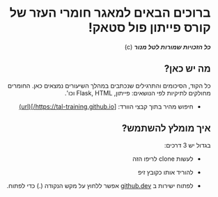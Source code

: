 
<div dir="rtl">
  
# ברוכים הבאים למאגר חומרי העזר של קורס פייתון פול סטאק!
***כל הזכויות שמורות לטל מנור*** (c)
  
## מה יש כאן?

כל הקוד, הסיכומים והתרגילים שנכתבים במהלך השיעורים נמצאים כאן. החומרים מחולקים לתיקיות לפי הנושאים: פייתון, Flask, HTML וכו'.
- חיפוש מהיר בתוך קבצי הוורד: [https://tal-training.github.io/](url)

## איך מומלץ להשתמש?

בגדול יש 3 דרכים:

- לעשות clone לריפו הזה 
  
- להוריד אותו כקובץ זיפ

- לפתוח ישירות ב [github.dev](url) אפשר ללחוץ על מקש הנקודה (.) כדי לפתוח.
  </div>
